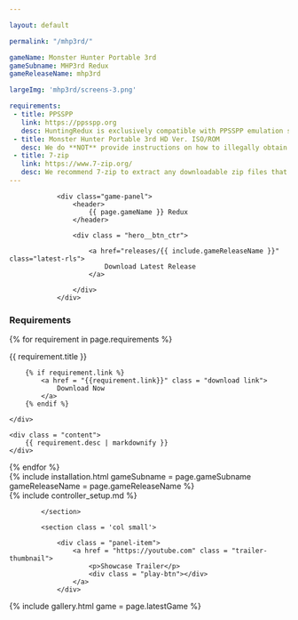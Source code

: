 ```yaml
---

layout: default

permalink: "/mhp3rd/"

gameName: Monster Hunter Portable 3rd
gameSubname: MHP3rd Redux
gameReleaseName: mhp3rd

largeImg: 'mhp3rd/screens-3.png'

requirements:
 - title: PPSSPP
   link: https://ppsspp.org
   desc: HuntingRedux is exclusively compatible with PPSSPP emulation software.
 - title: Monster Hunter Portable 3rd HD Ver. ISO/ROM
   desc: We do **NOT** provide instructions on how to illegally obtain a copy of the game.
 - title: 7-zip
   link: https://www.7-zip.org/
   desc: We recommend 7-zip to extract any downloadable zip files that we provide as part of our releases.
---
```


<section class = "main-wrapper">
	<div class = "sect text-container">
		<div class = "row-items col-2">
			<section class="install col large">
				
				<div class="game-panel">
					<header>
						{{ page.gameName }} Redux
					</header>

					<div class = "hero__btn_ctr">

						<a href="releases/{{ include.gameReleaseName }}" class="latest-rls">
							Download Latest Release
						</a>

					</div>
				</div>

<div class = "panel-item">
<h1>Requirements</h1>

{% for requirement in page.requirements %}			
<div class = "item">
	<div class = "title">
		<div>
			{{ requirement.title }}
		</div>

		{% if requirement.link %}
			<a href = "{{requirement.link}}" class = "download link">
				Download Now
			</a>
		{% endif %}

	</div>

	<div class = "content">
		{{ requirement.desc | markdownify }}
	</div>
</div>
{% endfor %}

</div>	
				{% include installation.html gameSubname = page.gameSubname gameReleaseName = page.gameReleaseName %}

<div class = "panel-item" markdown = "1">
{% include controller_setup.md %}
</div>

			</section>

			<section class = 'col small'>

				<div class = "panel-item">
					<a href = "https://youtube.com" class = "trailer-thumbnail">
						<p>Showcase Trailer</p>
						<div class = "play-btn"></div>
					</a>
				</div>

				
<section id = 'gallery' class="mhp3rd">
	{% include gallery.html game = page.latestGame %}
</section>
			</section>
		</div>
	</div>
</section>

